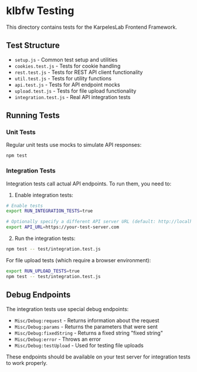 # klbfw Testing

This directory contains tests for the KarpelesLab Frontend Framework.

## Test Structure

- `setup.js` - Common test setup and utilities
- `cookies.test.js` - Tests for cookie handling
- `rest.test.js` - Tests for REST API client functionality
- `util.test.js` - Tests for utility functions
- `api.test.js` - Tests for API endpoint mocks
- `upload.test.js` - Tests for file upload functionality
- `integration.test.js` - Real API integration tests

## Running Tests

### Unit Tests

Regular unit tests use mocks to simulate API responses:

```bash
npm test
```

### Integration Tests

Integration tests call actual API endpoints. To run them, you need to:

1. Enable integration tests:

```bash
# Enable tests
export RUN_INTEGRATION_TESTS=true

# Optionally specify a different API server URL (default: http://localhost:8080)
export API_URL=https://your-test-server.com
```

2. Run the integration tests:

```bash
npm test -- test/integration.test.js
```

For file upload tests (which require a browser environment):

```bash
export RUN_UPLOAD_TESTS=true
npm test -- test/integration.test.js
```

## Debug Endpoints

The integration tests use special debug endpoints:

- `Misc/Debug:request` - Returns information about the request
- `Misc/Debug:params` - Returns the parameters that were sent
- `Misc/Debug:fixedString` - Returns a fixed string "fixed string"
- `Misc/Debug:error` - Throws an error
- `Misc/Debug:testUpload` - Used for testing file uploads

These endpoints should be available on your test server for integration tests to work properly.